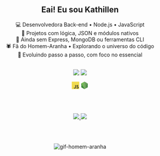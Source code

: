<div align="center">

## Eai! Eu sou Kathillen

💻 Desenvolvedora Back-end • Node.js • JavaScript  
📁 Projetos com lógica, JSON e módulos nativos  
🚧 Ainda sem Express, MongoDB ou ferramentas CLI  
🕷️ Fã do Homem-Aranha • Explorando o universo do código  
🎯 Evoluindo passo a passo, com foco no essencial  

<br/>

<img height="180em" src="https://github-readme-stats.vercel.app/api?username=kathillen&show_icons=true&theme=dark&include_all_commits=true&count_private=true"/>
<img height="180em" src="https://github-readme-stats.vercel.app/api/top-langs/?username=kathillen&layout=compact&langs_count=16&theme=dark"/>

<br/>

<code><img height="20" src="https://raw.githubusercontent.com/github/explore/80688e429a7d4ef2fca1e82350fe8e3517d3494d/topics/javascript/javascript.png"></code>
<code><img height="20" src="https://raw.githubusercontent.com/github/explore/80688e429a7d4ef2fca1e82350fe8e3517d3494d/topics/nodejs/nodejs.png"></code>

<br/><br/>

<a href="https://discordapp.com/users/1387590981158830113" target="_blank">
  <img src="https://img.shields.io/badge/Discord-7289DA?style=for-the-badge&logo=discord&logoColor=white">
</a> 
<a href="https://www.linkedin.com/in/kathillen-maciel-877a24370" target="_blank">
  <img src="https://img.shields.io/badge/-LinkedIn-%230077B5?style=for-the-badge&logo=linkedin&logoColor=white">
</a> 

<br/><br/>

<img alt="gif-homem-aranha" width="150" src="https://cdn.discordapp.com/attachments/1388200023619014690/1389412885805006928/spider-man_2.gif?ex=68648716&is=68633596&hm=58df19c1c9c7563d5a5db9b198f7dea271d4ce0f5df1e2ff275c5d6a1204aa1a"/>

</div>
